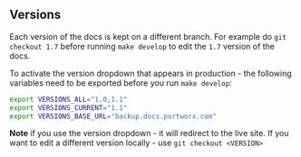 ## Versions

Each version of the docs is kept on a different branch.  For example do `git checkout 1.7` before running `make develop` to edit the `1.7` version of the docs.

To activate the version dropdown that appears in production - the following variables need to be exported before you run `make develop`:

```bash
export VERSIONS_ALL="1.0,1.1"
export VERSIONS_CURRENT="1.1"
export VERSIONS_BASE_URL="backup.docs.portworx.com"
```

**Note** if you use the version dropdown - it will redirect to the live site.  If you want to edit a different version locally - use `git checkout <VERSION>`